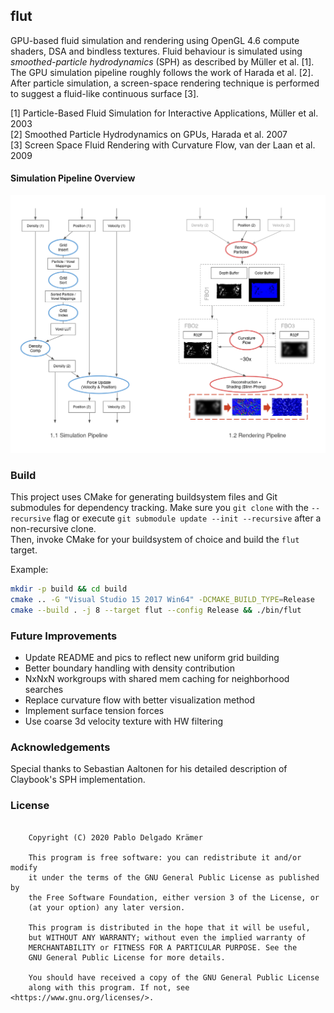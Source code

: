 ## flut

GPU-based fluid simulation and rendering using OpenGL 4.6 compute shaders, DSA and bindless textures. Fluid behaviour is simulated using _smoothed-particle hydrodynamics_ (SPH) as described by Müller et al. [1]. The GPU simulation pipeline roughly follows the work of Harada et al. [2]. After particle simulation, a screen-space rendering technique is performed to suggest a fluid-like continuous surface [3].  

[1] Particle-Based Fluid Simulation for Interactive Applications, Müller et al. 2003  
[2] Smoothed Particle Hydrodynamics on GPUs, Harada et al. 2007  
[3] Screen Space Fluid Rendering with Curvature Flow, van der Laan et al. 2009  

#### Simulation Pipeline Overview

![overview](pipeline.png)

### Build

This project uses CMake for generating buildsystem files and Git submodules for dependency tracking. Make sure you `git clone` with the `--recursive` flag or execute `git submodule update --init --recursive` after a non-recursive clone.  
Then, invoke CMake for your buildsystem of choice and build the `flut` target.  
  
Example:
```sh
mkdir -p build && cd build
cmake .. -G "Visual Studio 15 2017 Win64" -DCMAKE_BUILD_TYPE=Release
cmake --build . -j 8 --target flut --config Release && ./bin/flut
```

### Future Improvements

- Update README and pics to reflect new uniform grid building
- Better boundary handling with density contribution
- NxNxN workgroups with shared mem caching for neighborhood searches
- Replace curvature flow with better visualization method
- Implement surface tension forces
- Use coarse 3d velocity texture with HW filtering

### Acknowledgements

Special thanks to Sebastian Aaltonen for his detailed description of Claybook's SPH implementation.

### License

```

    Copyright (C) 2020 Pablo Delgado Krämer

    This program is free software: you can redistribute it and/or modify
    it under the terms of the GNU General Public License as published by
    the Free Software Foundation, either version 3 of the License, or
    (at your option) any later version.

    This program is distributed in the hope that it will be useful,
    but WITHOUT ANY WARRANTY; without even the implied warranty of
    MERCHANTABILITY or FITNESS FOR A PARTICULAR PURPOSE. See the
    GNU General Public License for more details.

    You should have received a copy of the GNU General Public License
    along with this program. If not, see <https://www.gnu.org/licenses/>.

```
